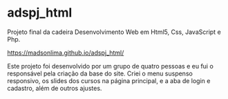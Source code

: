 # adspj_html
Projeto final da cadeira Desenvolvimento Web em Html5, Css, JavaScript e Php.

https://madsonlima.github.io/adspj_html/

Este projeto foi desenvolvido por um grupo de quatro pessoas e eu fui o responsável pela criação da base do site.
Criei o menu suspenso responsivo, os slides dos cursos na página principal, e a aba de login e cadastro, além de outros ajustes.
